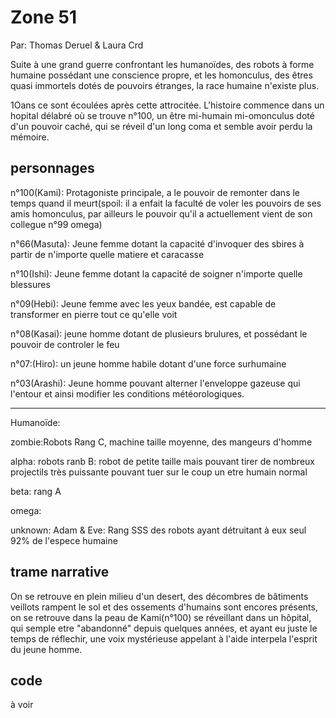 # Zone 51

Par: Thomas Deruel & Laura Crd

Suite à une grand guerre confrontant les humanoïdes, des robots à forme humaine possédant une conscience propre, et les homonculus, des êtres quasi immortels dotés de pouvoirs étranges, la race humaine n'existe plus.

1Oans ce sont écoulées après cette attrocitée. L'histoire commence dans un hopital délabré où se trouve n°100, un être mi-humain mi-omonculus doté d'un pouvoir caché, qui se réveil d'un long coma et semble avoir perdu la mémoire.

## personnages

n°100(Kami): Protagoniste principale, a le pouvoir de remonter dans le temps quand il meurt(spoil: il a enfait la faculté de voler les pouvoirs de ses amis homonculus, par ailleurs le pouvoir qu'il a actuellement vient de son collegue n°99 omega)

n°66(Masuta): Jeune femme dotant la capacité d'invoquer des sbires à partir de n'importe quelle matiere et caracasse

 n°10(Ishi): Jeune femme dotant la capacité de soigner n'importe quelle blessures

 n°09(Hebi): Jeune femme avec les yeux bandée, est capable de transformer en pierre tout ce qu'elle voit

 n°08(Kasai): jeune homme dotant de plusieurs brulures, et possédant le pouvoir de controler le feu

n°07:(Hiro): un jeune homme habile dotant d'une force surhumaine

 n°03(Arashi): Jeune homme pouvant alterner l'enveloppe gazeuse
qui l'entour et ainsi modifier les conditions météorologiques.

----------------------------------------------------------
Humanoïde:

zombie:Robots Rang C, machine taille moyenne, des mangeurs d'homme

alpha: robots ranb B: robot de petite taille mais pouvant tirer de nombreux projectils très puissante pouvant tuer sur le coup un etre humain normal

beta: rang A

omega:

unknown: Adam & Eve: Rang SSS des robots ayant détruitant à eux seul 92% de l'espece humaine
## trame narrative

On se retrouve en plein milieu d'un desert, des décombres de bâtiments veillots rampent le sol et des ossements d'humains sont encores présents, on se retrouve dans la peau de Kami(n°100) se réveillant dans un hôpital, qui semple etre "abandonné" depuis quelques années, et ayant eu juste le temps de réflechir, une voix mystérieuse appelant à l'aide interpela l'esprit du jeune homme.
## code

 à voir
